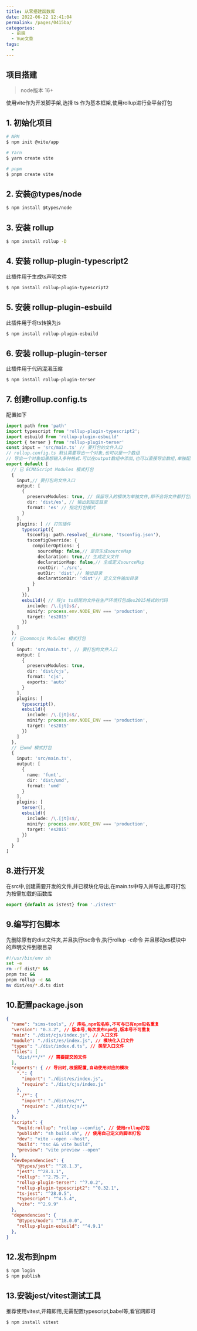 ```yaml
---
title: 从零搭建函数库
date: 2022-06-22 12:41:04
permalink: /pages/0415ba/
categories:
  - 前端
  - Vue文章
tags:
  - 
---
```



## 项目搭建
> node版本 16+ 

使用vite作为开发脚手架,选择 ts 作为基本框架,使用rollup进行全平台打包


## 1. 初始化项目
``` sh
# NPM
$ npm init @vite/app

# Yarn
$ yarn create vite

# pnpm
$ pnpm create vite
```

## 2. 安装@types/node
``` sh
$ npm install @types/node
```

## 3. 安装 rollup
``` sh
$ npm install rollup -D
```
## 4. 安装 rollup-plugin-typescript2 
此插件用于生成ts声明文件
``` sh
$ npm install rollup-plugin-typescript2 
```
## 5. 安装 rollup-plugin-esbuild 
此插件用于将ts转换为js
``` sh
$ npm install rollup-plugin-esbuild 
```
## 6. 安装 rollup-plugin-terser
此插件用于代码混淆压缩
``` sh
$ npm install rollup-plugin-terser
```
## 7. 创建rollup.config.ts

配置如下
``` ts
import path from 'path'
import typescript from 'rollup-plugin-typescript2';
import esbuild from 'rollup-plugin-esbuild'
import { terser } from 'rollup-plugin-terser'
const input = 'src/main.ts' // 要打包的文件入口
// rollup.config.ts 默认需要导出一个对象,也可以是一个数组
// 导出一个对象如果想输入多种格式.可以在output数组中添加,也可以直接导出数组,单独配置每一个格式的打包设置
export default [
  // 已 ECMAScript Modules 模式打包
  {
    input,// 要打包的文件入口
    output: [
      {
        preserveModules: true, // 保留导入的模块为单独文件,即不会将文件都打包到index中,独立打包
        dir: 'dist/es', // 输出到指定目录
        format: 'es' // 指定打包模式
      }
    ],
    plugins: [ // 打包插件
      typescript({ 
        tsconfig: path.resolve(__dirname, 'tsconfig.json'),
        tsconfigOverride: {
          compilerOptions: {
            sourceMap: false,// 是否生成sourceMap
            declaration: true,// 生成定义文件
            declarationMap: false,// 生成定义sourceMap
            rootDir: './src',
            outDir: 'dist',// 输出目录
            declarationDir: 'dist'// 定义文件输出目录
          }
        }
      }),
      esbuild({ // 将js ts结尾的文件在生产环境打包成es2015格式的代码
        include: /\.[jt]s$/,
        minify: process.env.NODE_ENV === 'production',
        target: 'es2015'
      })
    ]
  },
  // 已commonjs Modules 模式打包
  {
    input: 'src/main.ts', // 要打包的文件入口
    output: [
      {
        preserveModules: true, 
        dir: 'dist/cjs',
        format: 'cjs',
        exports: 'auto' 
      }
    ],
    plugins: [
      typescript(),
      esbuild({
        include: /\.[jt]s$/,
        minify: process.env.NODE_ENV === 'production',
        target: 'es2015'
      })
    ]
  },
  // 已umd 模式打包
  {
    input: 'src/main.ts',
    output: [
      {
        name: 'funt',
        dir: 'dist/umd',
        format: 'umd'
      }
    ],
    plugins: [
      terser(),
      esbuild({
        include: /\.[jt]s$/,
        minify: process.env.NODE_ENV === 'production',
        target: 'es2015'
      })
    ]
  }
]

```

## 8.进行开发
在src中,创建需要开发的文件,并已模块化导出,在main.ts中导入并导出,即可打包为按需加载的函数库

```ts
export {default as isTest} from './isTest'

```

## 9.编写打包脚本
先删除原有的dist文件夹,并且执行tsc命令,执行rollup -c命令 并且移动es模块中的声明文件到根目录
``` sh
#!/usr/bin/env sh
set -e
rm -rf dist/* && 
pnpm tsc &&
pnpm rollup -c &&
mv dist/es/*.d.ts dist 
```

## 10.配置package.json
``` json
{
  "name": "sims-tools", // 库名,npm包名称,不可与已有npm包名重复
  "version": "0.3.2", // 版本号,每次发布npm包,版本号不可重复
  "main": "./dist/cjs/index.js", // 入口文件
  "module": "./dist/es/index.js", // 模块化入口文件
  "types": "./dist/index.d.ts", // 类型入口文件
  "files": [ 
    "dist/**/*" // 需要提交的文件
  ], 
  "exports": { // 导出时,根据配置,自动使用对应的模块
    ".": {
      "import": "./dist/es/index.js",
      "require": "./dist/cjs/index.js"
    },
    "./*": {
      "import": "./dist/es/*",
      "require": "./dist/cjs/*"
    }
  },
  "scripts": {
    "build:rollup": "rollup --config", // 使用rollup打包
    "publish": "sh build.sh", // 使用自己定义的脚本打包
    "dev": "vite --open --host",
    "build": "tsc && vite build",
    "preview": "vite preview --open"
  },
  "devDependencies": {
    "@types/jest": "^28.1.3",
    "jest": "^28.1.1",
    "rollup": "^2.75.7",
    "rollup-plugin-terser": "^7.0.2",
    "rollup-plugin-typescript2": "^0.32.1",
    "ts-jest": "^28.0.5",
    "typescript": "^4.5.4",
    "vite": "^2.9.9"
  },
  "dependencies": {
    "@types/node": "^18.0.0",
    "rollup-plugin-esbuild": "^4.9.1"
  },
}

```
## 12.发布到npm

``` sh
$ npm login
$ npm publish

```

## 13.安装jest/vitest测试工具
推荐使用vitest,开箱即用,无需配置typescript,babel等,看官网即可
``` sh
$ npm install vitest

```

